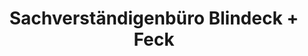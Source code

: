 ---
title: "Sachverständigenbüro Blindeck + Feck"
url: /unna/sachverstaendigenbuero-blindeck-feck/
shop: Autowerkstatt
---